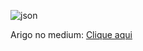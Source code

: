 ![json](https://user-images.githubusercontent.com/102238044/182006014-f445be2a-d4c3-4993-8fab-a81585836b7b.png)

Arigo no medium: <a href=“https://medium.com/@afrogaara/json-no-python-5ad7b765653e“>Clique aqui</a>
